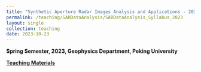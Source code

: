 ```yaml
---
title: "Synthetic Aperture Radar Images Analysis and Applications - 2023"
permalink: /teaching/SARDataAnalysis/SARDataAnalysis_Syllabus_2023
layout: single
collection: teaching
date: 2023-10-23
---
```


**Spring Semester, 2023, Geophysics Department, Peking University**

**[Teaching Materials](https://disk.pku.edu.cn/link/AA49F9AF09FF65408CB38EBB1FCEFC99FA)**

